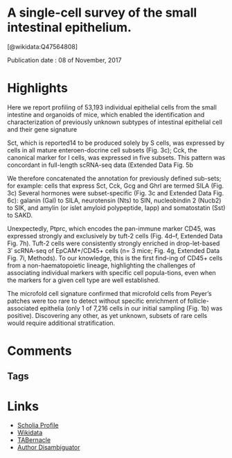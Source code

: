 
A single-cell survey of the small intestinal epithelium.
========================================================
  
  [@wikidata:Q47564808]  
  
Publication date : 08 of November, 2017  

# Highlights

Here we report profiling of 53,193 individual epithelial cells from the small intestine and organoids of mice, which enabled the identification and characterization of previously unknown subtypes of intestinal epithelial cell and their gene signature

 Sct, which is reported14 to be produced solely by S cells, was expressed by cells in all mature enteroen-docrine cell subsets (Fig. 3c); Cck, the canonical marker for I cells, was expressed in five subsets. This pattern was concordant in full-length scRNA-seq data (Extended Data Fig. 5b

 We therefore concatenated the annotation for previously defined sub-sets; for example: cells that express Sct, Cck, Gcg and Ghrl are termed SILA (Fig. 3c) Several hormones were subset-specific (Fig. 3c and Extended Data Fig. 6c): galanin (Gal) to SILA,  neurotensin (Nts) to SIN, nucleobindin 2 (Nucb2) to SIK, and amylin (or islet  amyloid polypeptide, Iapp) and somatostatin (Sst) to SAKD.

Unexpectedly, Ptprc, which encodes the pan-immune marker CD45, was expressed strongly and exclusively by tuft-2 cells (Fig. 4d–f, Extended Data Fig. 7h). Tuft-2 cells were consistently strongly enriched in drop-let-based 3′  scRNA-seq of EpCAM+/CD45+ cells (n=   3  mice; Fig. 4g, Extended Data Fig. 7i, Methods). To our knowledge, this is the first find-ing of CD45+ cells from a non-haematopoietic lineage, highlighting the challenges of associating individual markers with specific cell popula-tions, even when the markers for a given cell type are well established.

The microfold cell signature confirmed that microfold cells from Peyer’s patches were too rare to detect without specific enrichment of follicle-associated epithelia (only 1 of 7,216 cells in our initial sampling (Fig. 1b) was positive). Discovering any other, as yet unknown, subsets of rare cells would require additional stratification.


# Comments

## Tags

# Links
  
 * [Scholia Profile](https://scholia.toolforge.org/work/Q47564808)  
 * [Wikidata](https://www.wikidata.org/wiki/Q47564808)  
 * [TABernacle](https://tabernacle.toolforge.org/?#/tab/manual/Q47564808/P921%3BP4510)  
 * [Author Disambiguator](https://author-disambiguator.toolforge.org/work_item_oauth.php?id=Q47564808&batch_id=&match=1&author_list_id=&doit=Get+author+links+for+work)  
